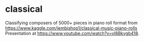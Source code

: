 # classical
Classifying composers of 5000+ pieces in piano roll format from https://www.kaggle.com/jembishop1/classical-music-piano-rolls
Presentation at https://www.youtube.com/watch?v=vl8Bkvgb418.
